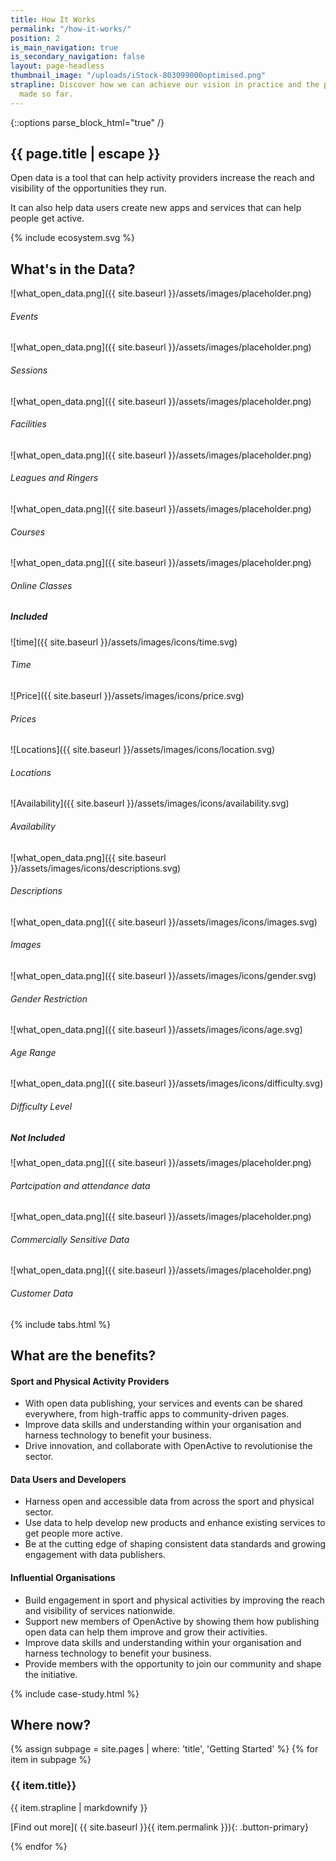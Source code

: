 ```yaml
---
title: How It Works
permalink: "/how-it-works/"
position: 2
is_main_navigation: true
is_secondary_navigation: false
layout: page-headless
thumbnail_image: "/uploads/iStock-803099000optimised.png"
strapline: Discover how we can achieve our vision in practice and the progress we’ve
  made so far.
---
```


{::options parse_block_html="true" /}


<!--  ---------------->
<!-- HERO BLOCK -->
<!--  ---------------->
<article class="hero--simple">
<div class="one">

# {{ page.title | escape }}

Open data is a tool that can help activity providers increase the reach and visibility of the opportunities they run.

It can also help data users create new apps and services that can help people get active.

</div>

</article>


<article>
<div class="one">



{% include ecosystem.svg %}

</div>
</article>


<!--  ---------------->
<!-- WHAT IS OPPORTUNITY DATA -->
<!--  ---------------->
<article class="title-row what-data">
<h2 class="sub-heading-two">What's in the Data?</h2>

<div class="wrapper types">

<div class="types-inner">
<div>

![what_open_data.png]({{ site.baseurl }}/assets/images/placeholder.png)
###### Events

</div>
<div>

![what_open_data.png]({{ site.baseurl }}/assets/images/placeholder.png)
###### Sessions

</div>
<div>

![what_open_data.png]({{ site.baseurl }}/assets/images/placeholder.png)
###### Facilities

</div>
<div>

![what_open_data.png]({{ site.baseurl }}/assets/images/placeholder.png)
###### Leagues and Ringers

</div>
<div>

![what_open_data.png]({{ site.baseurl }}/assets/images/placeholder.png)
###### Courses

</div>
<div>

![what_open_data.png]({{ site.baseurl }}/assets/images/placeholder.png)
###### Online Classes

</div>
</div>


</div>


<div class="wrapper fields">

<div class="properties">

##### Included

<div class="properties-inner">
<div>

![time]({{ site.baseurl }}/assets/images/icons/time.svg)
###### Time

</div>
<div>

![Price]({{ site.baseurl }}/assets/images/icons/price.svg)
###### Prices

</div>
<div>

![Locations]({{ site.baseurl }}/assets/images/icons/location.svg)
###### Locations

</div>
<div>

![Availability]({{ site.baseurl }}/assets/images/icons/availability.svg)
###### Availability

</div>
<div>

![what_open_data.png]({{ site.baseurl }}/assets/images/icons/descriptions.svg)
###### Descriptions

</div>
<div>

![what_open_data.png]({{ site.baseurl }}/assets/images/icons/images.svg)
###### Images

</div>
<div>

![what_open_data.png]({{ site.baseurl }}/assets/images/icons/gender.svg)
###### Gender Restriction

</div>
<div>

![what_open_data.png]({{ site.baseurl }}/assets/images/icons/age.svg)
###### Age Range

</div>
<div>

![what_open_data.png]({{ site.baseurl }}/assets/images/icons/difficulty.svg)
###### Difficulty Level

</div>
</div>


</div>


<div class="border">
</div>
<div class="not-included">

##### Not Included

<div class="not-included-inner">
<div>

![what_open_data.png]({{ site.baseurl }}/assets/images/placeholder.png)
###### Partcipation and attendance data

</div>
<div>

![what_open_data.png]({{ site.baseurl }}/assets/images/placeholder.png)
###### Commercially Sensitive Data

</div>
<div>

![what_open_data.png]({{ site.baseurl }}/assets/images/placeholder.png)
###### Customer Data

</div>

</div>
</div>
</div>
</article>



<!--  ---------------->
<!-- TABS -->
<!--  ---------------->
{% include tabs.html %}

<!--  ---------------->
<!-- WHAT ARE THE BENEFITS -->
<!--  ---------------->
<article class="title-row">
<h2 class="sub-heading-two">What are the benefits?</h2>
<div class="one subgrid">
<div class="three ">


#### Sport and Physical Activity Providers

* With open data publishing, your services and events can be shared everywhere, from high-traffic apps to community-driven pages.
* Improve data skills and understanding within your organisation and harness technology to benefit your business.
* Drive innovation, and collaborate with OpenActive to revolutionise the sector.

</div>
<div class="three">

#### Data Users and Developers

* Harness open and accessible data from across the sport and physical sector.
* Use data to help develop new products and enhance existing services to get people more active.
* Be at the cutting edge of shaping consistent data standards and growing engagement with data publishers.

</div>

<div class="three">

#### Influential Organisations

* Build engagement in sport and physical activities by improving the reach and visibility of services nationwide.
* Support new members of OpenActive by showing them how publishing open data can help them improve and grow their activities.
* Improve data skills and understanding within your organisation and harness technology to benefit your business.
* Provide members with the opportunity to join our community and shape the initiative.


</div>
</div>
</article>

<!--  ---------------->
<!-- CASE STUDIES BLOCK -->
<!--  ---------------->
<article class="title-row">
{% include case-study.html %}
</article>

<!--  ---------------->
<!-- GETTING STARTED TO ACTION -->
<!--  ---------------->
<article class="call_to_action--full-width">
<h2 class="sub-heading-two">Where now?</h2>
<div class="one">

{% assign subpage = site.pages | where: 'title', 'Getting Started' %}
{% for item in subpage %}
### {{ item.title}}
{{ item.strapline | markdownify }}

[Find out more]( {{ site.baseurl }}{{ item.permalink }}){: .button-primary}

</div>
<figure>
<div class="mask"></div>
<div class="image" style="background: url({{ site.baseurl }}{{ item.thumbnail_image }})center center / cover no-repeat;"></div>
</figure>
{% endfor %}
</article>
